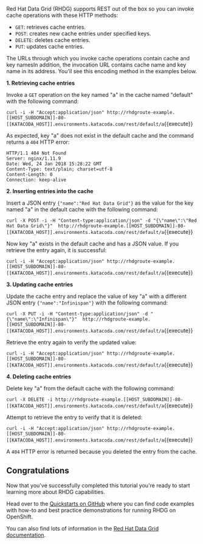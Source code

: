 Red Hat Data Grid (RHDG) supports REST out of the box so you can invoke cache operations with these HTTP methods:

* `GET`: retrieves cache entries.
* `POST`: creates new cache entries under specified keys.
* `DELETE`: deletes cache entries.
* `PUT`: updates cache entries.

The URLs through which you invoke cache operations contain cache and key namesIn addition, the invocation URL contains cache name and key name in its address. You'll see this encoding method in the examples below.

**1. Retrieving cache entries**

Invoke a `GET` operation on the key named "a" in the cache named "default" with the following command:

`curl -i -H "Accept:application/json" http://rhdgroute-example.[[HOST_SUBDOMAIN]]-80-[[KATACODA_HOST]].environments.katacoda.com/rest/default/a`{{execute}}

As expected, key "a" does not exist in the default cache and the command returns a `404` HTTP error:

```console
HTTP/1.1 404 Not Found
Server: nginx/1.11.9
Date: Wed, 24 Jan 2018 15:28:22 GMT
Content-Type: text/plain; charset=utf-8
Content-Length: 0
Connection: keep-alive
```

**2. Inserting entries into the cache**

Insert a JSON entry `{"name":"Red Hat Data Grid"}` as the value for the key named "a" in the default cache with the following command:

`curl -X POST -i -H "Content-type:application/json" -d "{\"name\":\"Red Hat Data Grid\"}"  http://rhdgroute-example.[[HOST_SUBDOMAIN]]-80-[[KATACODA_HOST]].environments.katacoda.com/rest/default/a`{{execute}}

Now key "a" exists in the default cache and has a JSON value. If you retrieve the entry again, it is successful:

`curl -i -H "Accept:application/json" http://rhdgroute-example.[[HOST_SUBDOMAIN]]-80-[[KATACODA_HOST]].environments.katacoda.com/rest/default/a`{{execute}}

**3. Updating cache entries**

Update the cache entry and replace the value of key "a" with a different JSON entry `{"name":"Infinispan"}` with the following command:

`curl -X PUT -i -H "Content-type:application/json" -d "{\"name\":\"Infinispan\"}"  http://rhdgroute-example.[[HOST_SUBDOMAIN]]-80-[[KATACODA_HOST]].environments.katacoda.com/rest/default/a`{{execute}}

Retrieve the entry again to verify the updated value:

`curl -i -H "Accept:application/json" http://rhdgroute-example.[[HOST_SUBDOMAIN]]-80-[[KATACODA_HOST]].environments.katacoda.com/rest/default/a`{{execute}}

**4. Deleting cache entries**

Delete key "a" from the default cache with the following command:

`curl -X DELETE -i http://rhdgroute-example.[[HOST_SUBDOMAIN]]-80-[[KATACODA_HOST]].environments.katacoda.com/rest/default/a`{{execute}}

Attempt to retrieve the entry to verify that it is deleted:

`curl -i -H "Accept:application/json" http://rhdgroute-example.[[HOST_SUBDOMAIN]]-80-[[KATACODA_HOST]].environments.katacoda.com/rest/default/a`{{execute}}

A `404` HTTP error is returned because you deleted the entry from the cache.

## Congratulations

Now that you've successfully completed this tutorial you're ready to start learning more about RHDG capabilities.

Head over to the [Quickstarts on GitHub](https://github.com/jboss-developer/jboss-jdg-quickstarts) where you can find code examples with how-to and best practice demonstrations for running RHDG on OpenShift.

You can also find lots of information in the [Red Hat Data Grid documentation](https://access.redhat.com/documentation/en/red-hat-data-grid/).
